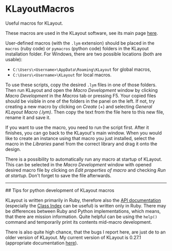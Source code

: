 # KLayoutMacros
Useful macros for KLayout.

These macros are used in the KLayout software, see its main page [here](https://www.klayout.de/).

User-defined macros (with the `.lym` extension) should be placed in the `macros` (ruby code) or `pymacros` (python code) folders in the KLayout installation folder. For Windows, there are two possible locations (both are usable):
- `C:\Users\<Username>\AppData\Roaming\KLayout` for global macros,
- `C:\Users\<Username>\KLayout` for local macros.

To use these scripts, copy the desired `.lym` files in one of those folders. Then run KLayout and open the _Macro Development_ window by clicking _Macro Development_ in the _Macros_ tab or pressing F5. Your copied files should be visible in one of the folders in the panel on the left. If not, try creating a new macro by clicking on _Create_ (+) and selecting _General KLayout Macro (.lym)_. Then copy the text from the file here to this new file, rename it and save it.

If you want to use the macro, you need to run the script first. After it finishes, you can go back to the KLayout's main window. When you would like to create an instance using that macro you just installed, select the macro in the _Libraries_ panel from the correct library and drag it onto the design.

There is a possibility to automatically run any macro at startup of KLayout. This can be selected in the _Macro Development_ window with opened desired macro file by clicking on _Edit properties of macro_ and checking _Run at startup_. Don't forget to save the file afterwards.


<hr>
## Tips for python development of KLayout macros

KLayout is written primarily in Ruby, therefore also the [API documentation](https://www.klayout.de/doc-qt5/index.html) (especially the [Class Index](https://www.klayout.de/doc-qt5/code/index.html) can be useful) is written only in Ruby. There may be differences between Ruby and Python implementations, which means, that there are mission information. Quite helpful can be using the `help()` command and temporarily print its contents mid-macro development.

There is also quite high chance, that the bugs I report here, are just de to an older version of KLayout. My current version of KLayout is 0.27.1 (appropriate documentation [here](https://www.klayout.de/0.27/doc/code/class_PCellDeclarationHelper.html)).